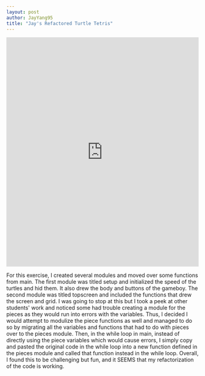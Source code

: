 ```yaml
---
layout: post
author: JayYang95
title: "Jay's Refactored Turtle Tetris"
---
```


<iframe src="https://trinket.io/embed/python/b7ea74fab1" width="100%" height="600" frameborder="0" marginwidth="0" marginheight="0" allowfullscreen></iframe>

For this exercise, I created several modules and moved over some functions from main. The first module was titled setup and initialized the speed of the turtles and hid them. It also drew the body and buttons of the gameboy. The second module was titled topscreen and included the functions that drew the screen and grid. I was going to stop at this but I took a peek at other students' work and noticed some had trouble creating a module for the pieces as they would run into errors with the variables. Thus, I decided I would attempt to modulize the piece functions as well and managed to do so by migrating all the variables and functions that had to do with pieces over to the pieces module. Then, in the while loop in main, instead of directly using the piece variables which would cause errors, I simply copy and pasted the original code in the while loop into a new function defined in the pieces module and called that function instead in the while loop. Overall, I found this to be challenging but fun, and it SEEMS that my refactorization of the code is working.
